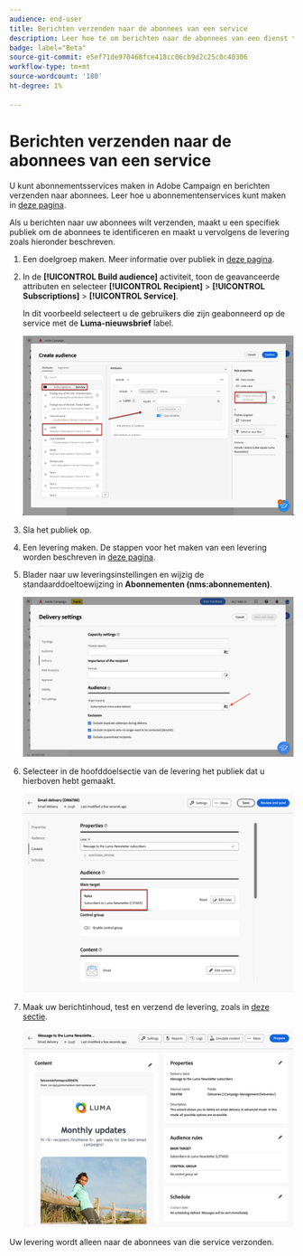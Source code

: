 ```yaml
---
audience: end-user
title: Berichten verzenden naar de abonnees van een service
description: Leer hoe te om berichten naar de abonnees van een dienst te verzenden
badge: label="Beta"
source-git-commit: e5ef71de970468fce418cc06cb9d2c25c0c40306
workflow-type: tm+mt
source-wordcount: '180'
ht-degree: 1%

---
```



# Berichten verzenden naar de abonnees van een service

U kunt abonnementsservices maken in Adobe Campaign en berichten verzenden naar abonnees. Leer hoe u abonnementenservices kunt maken in [deze pagina](../audience//manage-services.md#create-service).

Als u berichten naar uw abonnees wilt verzenden, maakt u een specifiek publiek om de abonnees te identificeren en maakt u vervolgens de levering zoals hieronder beschreven.

1. Een doelgroep maken. Meer informatie over publiek in [deze pagina](../audience/create-audience.md).

1. In de **[!UICONTROL Build audience]** activiteit, toon de geavanceerde attributen en selecteer **[!UICONTROL Recipient]** > **[!UICONTROL Subscriptions]** > **[!UICONTROL Service]**.

   In dit voorbeeld selecteert u de gebruikers die zijn geabonneerd op de service met de **Luma-nieuwsbrief** label.

   ![](assets/service-audience-subscribers.png)

1. Sla het publiek op.
1. Een levering maken. De stappen voor het maken van een levering worden beschreven in [deze pagina](../msg/gs-messages.md#create-delivery).
1. Blader naar uw leveringsinstellingen en wijzig de standaarddoeltoewijzing in **Abonnementen (nms:abonnementen)**.

   ![](assets/service-delivery-change-mapping.png)

1. Selecteer in de hoofddoelsectie van de levering het publiek dat u hierboven hebt gemaakt.

   ![](assets/service-delivery-targeting-subscribers.png)

1. Maak uw berichtinhoud, test en verzend de levering, zoals in [deze sectie](../preview-test/preview-test.md).

   ![](assets/service-delivery-ready.png)

Uw levering wordt alleen naar de abonnees van die service verzonden.
